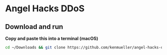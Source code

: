 # **Angel Hacks DDoS**

## **Download and run**

**Copy and paste this into a terminal (macOS)**

```bash
cd ~/Downloads && git clone https://github.com/kenmueller/angel-hacks-ddos.git && open -a 'Google Chrome' ~/Downloads/angel-hacks-ddos/index.html
```